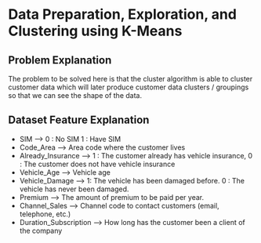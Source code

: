 # **Data Preparation, Exploration, and Clustering using K-Means**

## **Problem Explanation**
The problem to be solved here is that the cluster algorithm is able to cluster customer data which will later produce customer data clusters / groupings so that we can see the shape of the data.

## **Dataset Feature Explanation**
- SIM --> 0 : No SIM 1 : Have SIM
- Code_Area --> Area code where the customer lives
- Already_Insurance --> 1 : The customer already has vehicle insurance, 0 : The customer does not have vehicle insurance
- Vehicle_Age --> Vehicle age
- Vehicle_Damage --> 1: The vehicle has been damaged before. 0 : The vehicle has never been damaged.
- Premium --> The amount of premium to be paid per year.
- Channel_Sales --> Channel code to contact customers (email, telephone, etc.)
- Duration_Subscription --> How long has the customer been a client of the company
